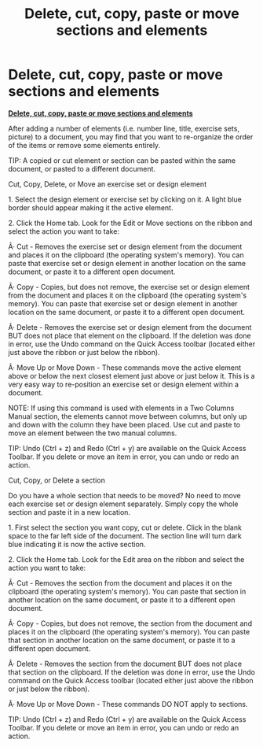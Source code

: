 ﻿---
title: Delete, cut, copy, paste or move sections and elements
category: reference
---

# Delete, cut, copy, paste or move sections and elements

**<u>Delete, cut, copy, paste or move sections and elements</u>**

After adding a number of elements (i.e. number line, title, exercise sets, picture) to a document, you may find that you want to re-organize the order of the items or remove some elements entirely.

TIP: A copied or cut element or section can be pasted within the same document, or pasted to a different document.

Cut, Copy, Delete, or Move an exercise set or design element

1\. Select the design element or exercise set by clicking on it. A light blue border should appear making it the active element.

2\. Click the Home tab. Look for the Edit or Move sections on the ribbon and select the action you want to take:

Â· Cut - Removes the exercise set or design element from the document and places it on the clipboard (the operating system's memory). You can paste that exercise set or design element in another location on the same document, or paste it to a different open document.

Â· Copy - Copies, but does not remove, the exercise set or design element from the document and places it on the clipboard (the operating system's memory). You can paste that exercise set or design element in another location on the same document, or paste it to a different open document.

Â· Delete - Removes the exercise set or design element from the document BUT does not place that element on the clipboard. If the deletion was done in error, use the Undo command on the Quick Access toolbar (located either just above the ribbon or just below the ribbon).

Â· Move Up or Move Down - These commands move the active element above or below the next closest element just above or just below it. This is a very easy way to re-position an exercise set or design element within a document.

NOTE: If using this command is used with elements in a Two Columns Manual section, the elements cannot move between columns, but only up and down with the column they have been placed. Use cut and paste to move an element between the two manual columns.

TIP: Undo (Ctrl + z) and Redo (Ctrl + y) are available on the Quick Access Toolbar. If you delete or move an item in error, you can undo or redo an action.

Cut, Copy, or Delete a section

Do you have a whole section that needs to be moved? No need to move each exercise set or design element separately. Simply copy the whole section and paste it in a new location.

1\. First select the section you want copy, cut or delete. Click in the blank space to the far left side of the document. The section line will turn dark blue indicating it is now the active section.

2\. Click the Home tab. Look for the Edit area on the ribbon and select the action you want to take:

Â· Cut - Removes the section from the document and places it on the clipboard (the operating system's memory). You can paste that section in another location on the same document, or paste it to a different open document.

Â· Copy - Copies, but does not remove, the section from the document and places it on the clipboard (the operating system's memory). You can paste that section in another location on the same document, or paste it to a different open document.

Â· Delete - Removes the section from the document BUT does not place that section on the clipboard. If the deletion was done in error, use the Undo command on the Quick Access toolbar (located either just above the ribbon or just below the ribbon).

Â· Move Up or Move Down - These commands DO NOT apply to sections.

TIP: Undo (Ctrl + z) and Redo (Ctrl + y) are available on the Quick Access Toolbar. If you delete or move an item in error, you can undo or redo an action.
